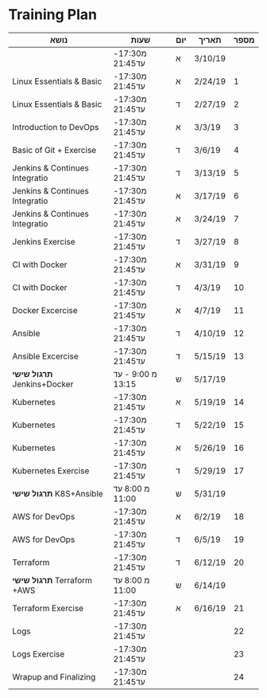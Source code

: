# Training Plan


| נושא                           | שעות              | יום | תאריך   | מספר |
|--------------------------------|-------------------|-----|---------|------|
|                                | מ17:30-עד21:45    | א   | 3/10/19 |      |
| Linux Essentials & Basic       | מ17:30-עד21:45    | א   | 2/24/19 | 1    |
| Linux Essentials & Basic       | מ17:30-עד21:45    | ד   | 2/27/19 | 2    |
| Introduction to DevOps         | מ17:30-עד21:45    | א   | 3/3/19  | 3    |
| Basic of Git  +  Exercise      | מ17:30-עד21:45    | ד   | 3/6/19  | 4    |
| Jenkins & Continues Integratio | מ17:30-עד21:45    | ד   | 3/13/19 | 5    |
| Jenkins & Continues Integratio | מ17:30-עד21:45    | א   | 3/17/19 | 6    |
| Jenkins & Continues Integratio | מ17:30-עד21:45    | א   | 3/24/19 | 7    |
| Jenkins Exercise               | מ17:30-עד21:45    | ד   | 3/27/19 | 8    |
| CI with Docker                 | מ17:30-עד21:45    | א   | 3/31/19 | 9    |
| CI with Docker                 | מ17:30-עד21:45    | ד   | 4/3/19  | 10   |
| Docker Excercise               | מ17:30-עד21:45    | א   | 4/7/19  | 11   |
| Ansible                        | מ17:30-עד21:45    | ד   | 4/10/19 | 12   |
| Ansible Excercise              | מ17:30-עד21:45    | ד   | 5/15/19 | 13   |
| **תרגול שישי** Jenkins+Docker  | מ 9:00 - עד 13:15 | ש   | 5/17/19 |      |
| Kubernetes                     | מ17:30-עד21:45    | א   | 5/19/19 | 14   |
| Kubernetes                     | מ17:30-עד21:45    | ד   | 5/22/19 | 15   |
| Kubernetes                     | מ17:30-עד21:45    | א   | 5/26/19 | 16   |
| Kubernetes Exercise            | מ17:30-עד21:45    | ד   | 5/29/19 | 17   |
| **תרגול שישי** K8S+Ansible     | מ  8:00 עד 11:00  | ש   | 5/31/19 |      |
| AWS for DevOps                 | מ17:30-עד21:45    | א   | 6/2/19  | 18   |
| AWS for DevOps                 | מ17:30-עד21:45    | ד   | 6/5/19  | 19   |
| Terraform                      | מ17:30-עד21:45    | ד   | 6/12/19 | 20   |
| **תרגול שישי** Terraform +AWS  | מ  8:00 עד 11:00  | ש   | 6/14/19 |      |
| Terraform Exercise             | מ17:30-עד21:45    | א   | 6/16/19 | 21   |
| Logs                           | מ17:30-עד21:45    |     |         | 22   |
| Logs Exercise                  | מ17:30-עד21:45    |     |         | 23   |
| Wrapup and Finalizing          | מ17:30-עד21:45    |     |         | 24   |
